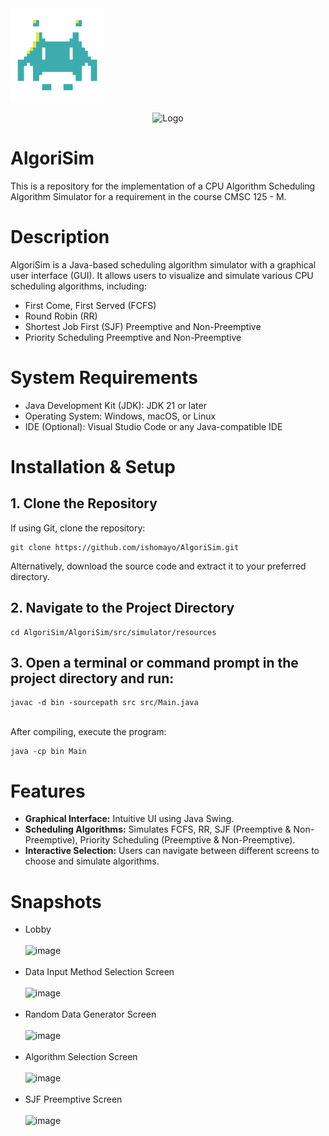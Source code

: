 <img src="icon.png" alt="Logo" width="150">
<p align="center">
  <img src="images/logo.png" alt="Logo" width="150">
</p>

# AlgoriSim
This is a repository for the implementation of a CPU Algorithm Scheduling Algorithm Simulator for a requirement in the course CMSC 125 - M.

# Description
AlgoriSim is a Java-based scheduling algorithm simulator with a graphical user interface (GUI). It allows users to visualize and simulate various CPU scheduling algorithms, including:

* First Come, First Served (FCFS)
* Round Robin (RR)
* Shortest Job First (SJF) Preemptive and Non-Preemptive
* Priority Scheduling Preemptive and Non-Preemptive

# System Requirements
* Java Development Kit (JDK): JDK 21 or later
* Operating System: Windows, macOS, or Linux
* IDE (Optional): Visual Studio Code or any Java-compatible IDE

# Installation & Setup
## 1. Clone the Repository
If using Git, clone the repository:<br/>
```
git clone https://github.com/ishomayo/AlgoriSim.git
```
Alternatively, download the source code and extract it to your preferred directory.
## 2. Navigate to the Project Directory
```
cd AlgoriSim/AlgoriSim/src/simulator/resources
```
## 3. Open a terminal or command prompt in the project directory and run:
```
javac -d bin -sourcepath src src/Main.java
```
<br/> After compiling, execute the program: <br/>
```
java -cp bin Main
```

# Features
* **Graphical Interface:** Intuitive UI using Java Swing.
* **Scheduling Algorithms:** Simulates FCFS, RR, SJF (Preemptive & Non-Preemptive), Priority Scheduling (Preemptive & Non-Preemptive).
* **Interactive Selection:** Users can navigate between different screens to choose and simulate algorithms.

# Snapshots
* Lobby <br/><br/>![image](https://github.com/user-attachments/assets/8442e265-598e-456c-be96-61329451ec2b)<br/><br/>
* Data Input Method Selection Screen <br/><br/>![image](https://github.com/user-attachments/assets/4e6c9db8-b324-4ab1-af5b-4fc81fac07c2)<br/><br/>
* Random Data Generator Screen <br/><br/>![image](https://github.com/user-attachments/assets/4f6a1fc6-f65f-4bbc-99cc-2293158e61ac)<br/><br/>
* Algorithm Selection Screen <br/><br/>![image](https://github.com/user-attachments/assets/36859bd3-be93-4c8f-b929-e7ab692ae31d)<br/><br/>
* SJF Preemptive Screen <br/><br/>![image](https://github.com/user-attachments/assets/0f06f3bd-1087-4326-935d-d848a0da96de)<br/>






